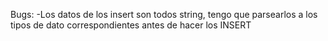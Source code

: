 Bugs: 
 -Los datos de los insert son todos string, tengo que parsearlos a los tipos de dato correspondientes antes de hacer los INSERT

